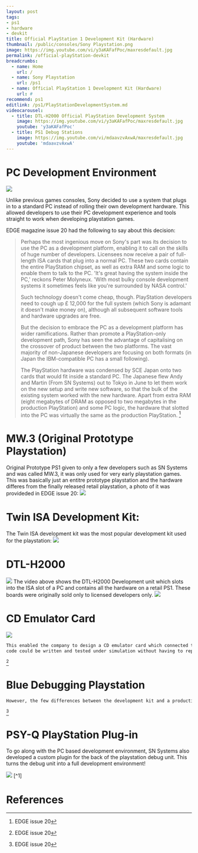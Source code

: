 ```yaml
---
layout: post
tags: 
- ps1
- hardware
- devkit
title: Official PlayStation 1 Development Kit (Hardware)
thumbnail: /public/consoles/Sony Playstation.png
image: https://img.youtube.com/vi/y3aKAFafPoc/maxresdefault.jpg
permalink: /official-playStation-devkit
breadcrumbs:
  - name: Home
    url: /
  - name: Sony Playstation
    url: /ps1
  - name: Official PlayStation 1 Development Kit (Hardware)
    url: #
recommend: ps1
editlink: /ps1/PlayStationDevelopmentSystem.md
videocarousel:
  - title: DTL-H2000 Official PlayStation Development System
    image: https://img.youtube.com/vi/y3aKAFafPoc/maxresdefault.jpg
    youtube: 'y3aKAFafPoc'
  - title: PS1 Debug Stations
    image: https://img.youtube.com/vi/mdaavzvAxwA/maxresdefault.jpg
    youtube: 'mdaavzvAxwA'
---
```


# PC Development Environment
<img src="/public/images/psOneTool.jpg"/>

Unlike previous games consoles, Sony decided to use a system that plugs in to a standard PC instead of rolling their own development hardware. This allowed developers to use their PC development experience and tools straight to work when developing playstation games.


EDGE magazine issue 20 had the following to say about this decision:

> Perhaps the most ingenious move on Sony's part was its decision to use the PC as a development platform, enabling it to call on the skills of huge number of developers. 
> Licensees now receive a pair of full-length ISA cards that plug into a normal PC. 
> These two cards contain the entire PlayStation chipset, as well as extra RAM and some logic to enable them to talk to the PC. 'lt's great having the system inside the PC,' reckons Peter Molyneux. 'With most bulky console development systems it sometimes feels like you're surrounded by NASA control.'
> 					
> Such technology doesn't come cheap, though. PlayStation developers need to cough up £ 12,000 for the full system (which Sony is adamant it doesn't make money on), although all subsequent software tools and hardware upgrades are free.
> 					
> But the decision to embrace the PC as a development platform has wider ramifications. Rather than promote a PlayStation-only development path, Sony has seen the advantage of capitalising on the crossover of product between the two platforms. 
The vast majority of non-Japanese developers are focusing on both formats (in Japan the IBM-compatible PC has a small following). 
> 
> The PlayStation hardware was condensed by SCE Japan onto two cards that  would fit inside a standard PC. The Japanese flew Andy and Martin (From SN Systems) out to Tokyo in June to let them work on the new setup and write new software, so that the bulk of the existing system worked with the new hardware. Apart from extra RAM (eight megabytes of DRAM as opposed to two megabytes in the production PlayStation) and some PC logic, the hardware that slotted into the PC was virtually the same as the production PlayStation.
[^2]


# MW.3 (Original Prototype Playstation)
Original Prototype PS1 given to only a few developers such as SN Systems and was called MW.3, it was only used for very early playstation games. This was basically just an entitre prototype playstation and the hardware differes from the finally released retail playstation, a photo of it was provideded in EDGE issue 20:
<img src="/public/magazine/PS1OriginalDevKitMW3_EDGE_Issue_20.png" />

# Twin ISA Development Kit:
The Twin ISA development kit was the most popular development kit used for the playstation:
<img src="/public/magazine/PS1DevKitTwinISA_EDGE_Issue_20.png" />

# DTL-H2000
<img src="/public/images/psoneToolISA.jpg"/>
The video above shows the DTL-H2000 Development unit which slots into the ISA slot of a PC and contains all the hardware on a retail PS1.
These boards were originally sold only to licensed developers only. 

<img src="/public/images/psone-DTL-H2510.jpg"/>

# CD Emulator Card
<img src="/public/images/AllPSOneDevBoards.jpg"/>

```md				
This enabled the company to design a CD emulator card which connected to a hard drive and output a steady data stream equivalent to that from the CD drive. Now PlayStation	
code could be written and tested under simulation without having to repeatedly cut expensive gold COs (requiring a specialist Sony machine costing £4000). 
```
[^2]

# Blue Debugging Playstation
```markdown		
However, the few differences between the development kit and a production Playstation mean that final testing is done on a blue debugging PlayStation - this is the closest it gets to running on a production console before the complete game is submitted to Sony for duplication.  
```
[^2]

# PSY-Q PlayStation Plug-in
To go along with the PC based development environment, SN Systems also developed a custom plugin for the back of the playstation debug unit. This turns the debug unit into a full development environment!

<img src="/public/magazine/Sn Systems hadrware for Ps1 PsyQ in Next_Generation_Issue_015_March_1996_0083-2.jpg" />
[^1]

# References
[^1]: Next generation issue 15 from March 1996
[^2]: EDGE issue 20
[^3]: [SONY TOOL Playstation One PS1 Development DTL Devkit Debugging - RARE PROTOTYPE | eBay](https://www.ebay.com/itm/SONY-TOOL-Playstation-One-PS1-Development-DTL-Devkit-Debugging-RARE-PROTOTYPE/173864533814?_trkparms=aid%3D222007%26algo%3DSIM.MBE%26ao%3D1%26asc%3D20131231084308%26meid%3Df253eb90745846e382cf476c18395868%26pid%3D100010%26rk%3D5%26rkt%3D12%26sd%3D113713937185%26itm%3D173864533814&_trksid=p2047675.c100010.m2109)
